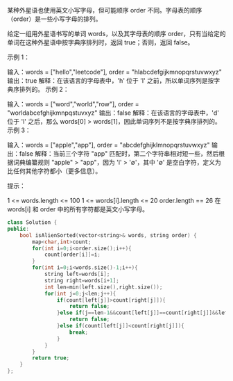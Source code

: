 某种外星语也使用英文小写字母，但可能顺序 order 不同。字母表的顺序（order）是一些小写字母的排列。

给定一组用外星语书写的单词 words，以及其字母表的顺序 order，只有当给定的单词在这种外星语中按字典序排列时，返回 true；否则，返回 false。

 

示例 1：

输入：words = ["hello","leetcode"], order = "hlabcdefgijkmnopqrstuvwxyz"
输出：true
解释：在该语言的字母表中，'h' 位于 'l' 之前，所以单词序列是按字典序排列的。
示例 2：

输入：words = ["word","world","row"], order = "worldabcefghijkmnpqstuvxyz"
输出：false
解释：在该语言的字母表中，'d' 位于 'l' 之后，那么 words[0] > words[1]，因此单词序列不是按字典序排列的。
示例 3：

输入：words = ["apple","app"], order = "abcdefghijklmnopqrstuvwxyz"
输出：false
解释：当前三个字符 "app" 匹配时，第二个字符串相对短一些，然后根据词典编纂规则 "apple" > "app"，因为 'l' > '∅'，其中 '∅' 是空白字符，定义为比任何其他字符都小（更多信息）。


提示：

1 <= words.length <= 100
1 <= words[i].length <= 20
order.length == 26
在 words[i] 和 order 中的所有字符都是英文小写字母。

```cpp
class Solution {
public:
    bool isAlienSorted(vector<string>& words, string order) {
        map<char,int>count;
        for(int i=0;i<order.size();i++){
            count[order[i]]=i;
        }
        for(int i=0;i<words.size()-1;i++){
            string left=words[i];
            string right=words[i+1];
            int len=min(left.size(),right.size());
            for(int j=0;j<len;j++){
                if(count[left[j]]>count[right[j]]){
                    return false;
                }else if(j==len-1&&count[left[j]]==count[right[j]]&&left.size()>right.size()){
                    return false;
                }else if(count[left[j]]<count[right[j]]){
                    break;
                }
            }
        }
        return true;
    }
};
```

